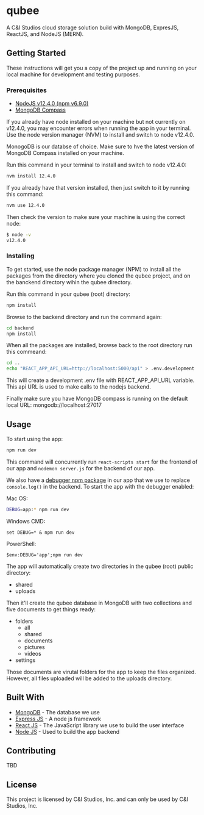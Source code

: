 # qubee

A C&I Studios cloud storage solution build with MongoDB, ExpresJS, ReactJS, and NodeJS (MERN).

## Getting Started

These instructions will get you a copy of the project up and running on your local machine for development and testing purposes.

### Prerequisites

- [NodeJS v12.4.0 (npm v6.9.0)](https://nodejs.org/download/release/v12.4.0/)
- [MongoDB Compass](https://www.mongodb.com/products/compass)

If you already have node installed on your machine but not currently on v12.4.0, you may encounter errors when running the app in your terminal. Use the node version manager (NVM) to install and switch to node v12.4.0.

MonogoDB is our databse of choice. Make sure to hve the latest version of MongoDB Compass installed on your machine.

Run this command in your terminal to install and switch to node v12.4.0:

```zsh
nvm install 12.4.0
```

If you already have that version installed, then just switch to it by running this command:

```zsh
nvm use 12.4.0
```

Then check the version to make sure your machine is using the correct node:

```zsh
$ node -v
v12.4.0
```

### Installing

To get started, use the node package manager (NPM) to install all the packages from the directory where you cloned the qubee project, and on the banckend directory wihin the qubee directory.

Run this command in your qubee (root) directory:

```zsh
npm install
```

Browse to the backend directory and run the command again:

```zsh
cd backend
npm install
```

When all the packages are installed, browse back to the root directory run this commeand:

```zsh
cd ..
echo "REACT_APP_API_URL=http://localhost:5000/api" > .env.development
```

This will create a development .env file with REACT_APP_API_URL variable. This api URL is used to make calls to the nodejs backend.

Finally make sure you have MongoDB compass is running on the default local URL: mongodb://localhost:27017

## Usage

To start using the app:

```zsh
npm run dev
```

This command will concurrently run `react-scripts start` for the frontend of our app and `nodemon server.js` for the backend of our app.

We also have a [debugger npm package](https://www.npmjs.com/package/debug) in our app that we use to replace `console.log()` in the backend. To start the app with the debugger enabled:

Mac OS:

```zsh
DEBUG=app:* npm run dev
```

Windows CMD:

```shell
set DEBUG=* & npm run dev
```

PowerShell:

```shell
$env:DEBUG='app';npm run dev
```

The app will automatically create two directories in the qubee (root) public directory:

- shared
- uploads

Then it'll create the qubee database in MongoDB with two collections and five documents to get things ready:

- folders
  - all
  - shared
  - documents
  - pictures
  - videos
- settings

Those documents are virutal folders for the app to keep the files organized. However, all files uploaded will be added to the uploads directory.

## Built With

- [MongoDB](https://www.mongodb.com/) - The database we use
- [Express JS](https://expressjs.com/) - A node js framework
- [React JS](https://reactjs.org/) - The JavaScript library we use to build the user interface
- [Node JS](https://nodejs.org/en/) - Used to build the app backend

## Contributing

TBD

## License

This project is licensed by C&I Studios, Inc. and can only be used by C&I Studios, Inc.
